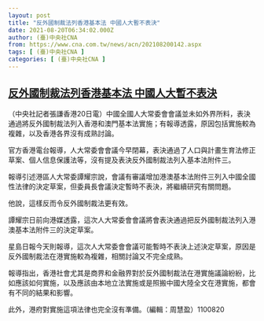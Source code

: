 ```yaml
---
layout: post
title: "反外國制裁法列香港基本法 中國人大暫不表決"
date: 2021-08-20T06:34:02.000Z
author: (臺)中央社CNA
from: https://www.cna.com.tw/news/acn/202108200142.aspx
tags: [ (臺)中央社CNA ]
categories: [ (臺)中央社CNA ]
---
```

<!--1629441242000-->
[反外國制裁法列香港基本法 中國人大暫不表決](https://www.cna.com.tw/news/acn/202108200142.aspx)
------

<div>
<div></div><div class="paragraph"><p>（中央社記者張謙香港20日電）中國全國人大常委會會議並未如外界所料，表決通過將反外國制裁法列入香港和澳門基本法實施；有報導透露，原因包括實施較為複雜，以及香港各界沒有成熟討論。</p><p>官方香港電台報導，人大常委會會議今早閉幕，表決通過了人口與計畫生育法修正草案、個人信息保護法等，沒有提及表決反外國制裁法列入基本法附件三。</p><p>報導引述港區人大常委譚耀宗說，會議有審議增加港澳基本法附件三列入中國全國性法律的決定草案，但委員長會議決定暫時不表決，將繼續研究有關問題。</p><p>他說，這樣反而令反外國制裁法更有效。</p><p>譚耀宗日前向港媒透露，這次人大常委會會議將會表決通過把反外國制裁法列入港澳基本法附件三的決定草案。</p><p>星島日報今天則報導，這次人大常委會會議可能暫時不表決上述決定草案，原因是反外國制裁法在港實施較為複雜，相關討論又不完全成熟。</p><p>報導指出，香港社會尤其是商界和金融界對於反外國制裁法在港實施議論紛紛，比如應該如何實施，以及應該由本地立法實施或是照搬中國大陸全文在港實施，都會有不同的結果和影響。</p><p>此外，港府對實施這項法律也完全沒有準備。（編輯：周慧盈）1100820</p></div>
</div>
